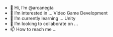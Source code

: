 - 👋 Hi, I’m @arcanegta
- 👀 I’m interested in ... Video Game Development
- 🌱 I’m currently learning ... Unity 
- 💞️ I’m looking to collaborate on ...
- 📫 How to reach me ...

<!---
arcanegta/arcanegta is a ✨ special ✨ repository because its `README.md` (this file) appears on your GitHub profile.
You can click the Preview link to take a look at your changes.
--->

